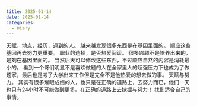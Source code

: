 ```yaml
---
title: 2025-01-14
date: 2025-01-14
categories:
  - Diary
---
```

天赋，地点，经历，遇到的人。
越来越发现很多东西是在基因里面的。
顺应这些基因再去努力更重要。
职业的选择，是否热爱阅读。
很多兴趣不是培养出来的，是刻在基因里面的。
当然后天可以修改这些东西，不过顺应自然的内容是消耗最小的。
看到一个哥们明显不是喜欢做题的人在全家里人的超强压力下也成为了做题家，最后也是考了大学出来工作但是完全不是他热爱的想去做的事。
天赋与努力。
其实有很多耀眼成绩的人，也只是在正确的道路上，去努力而已，他们一天也只有24小时不可能做到更多。在正确的道路上去挖掘与努力！
找到适合自己的事情。

